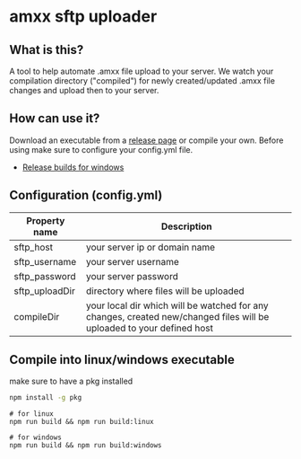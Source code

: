 # amxx sftp uploader

## What is this?

A tool to help automate .amxx file upload to your server. We watch your compilation directory ("compiled") for newly created/updated .amxx file changes and upload then to your server.

## How can use it?

Download an executable from a [release page](https://github.com/fleshascs/amx_sftp_uploader/releases) or compile your own.
Before using make sure to configure your config.yml file.

- [Release builds for windows](https://github.com/fleshascs/amx_sftp_uploader/releases)

## Configuration (config.yml)

| Property name  | Description                                                                                                           |
| -------------- | --------------------------------------------------------------------------------------------------------------------- |
| sftp_host      | your server ip or domain name                                                                                         |
| sftp_username  | your server username                                                                                                  |
| sftp_password  | your server password                                                                                                  |
| sftp_uploadDir | directory where files will be uploaded                                                                                |
| compileDir     | your local dir which will be watched for any changes, created new/changed files will be uploaded to your defined host |

## Compile into linux/windows executable

make sure to have a pkg installed

```sh
npm install -g pkg
```

```shell script
# for linux
npm run build && npm run build:linux

# for windows
npm run build && npm run build:windows
```
